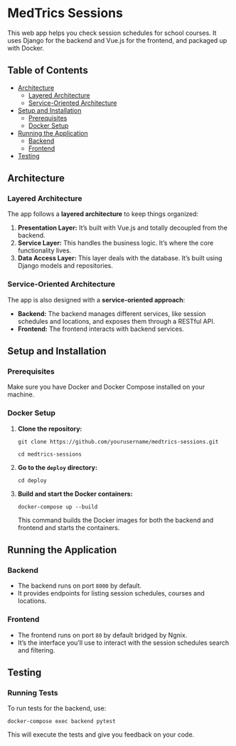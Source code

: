 # MedTrics Sessions

This web app helps you check session schedules for school courses. 
It uses Django for the backend and Vue.js for the frontend, and packaged up with Docker.

## Table of Contents

- [Architecture](#architecture)
  - [Layered Architecture](#layered-architecture)
  - [Service-Oriented Architecture](#service-oriented-architecture)
- [Setup and Installation](#setup-and-installation)
  - [Prerequisites](#prerequisites)
  - [Docker Setup](#docker-setup)
- [Running the Application](#running-the-application)
  - [Backend](#backend)
  - [Frontend](#frontend)
- [Testing](#testing)


## Architecture

### Layered Architecture

The app follows a **layered architecture** to keep things organized:

1. **Presentation Layer:** It’s built with Vue.js and totally decoupled from the backend.
2. **Service Layer:** This handles the business logic. It’s where the core functionality lives.
3. **Data Access Layer:** This layer deals with the database. It’s built using Django models and repositories.

### Service-Oriented Architecture

The app is also designed with a **service-oriented approach**:

- **Backend:** The backend manages different services, like session schedules and locations, and exposes them through a RESTful API.
- **Frontend:** The frontend interacts with backend services.

## Setup and Installation

### Prerequisites

Make sure you have Docker and Docker Compose installed on your machine.

### Docker Setup

1. **Clone the repository:**

   ``git clone https://github.com/yourusername/medtrics-sessions.git``

   ``cd medtrics-sessions``

2. **Go to the `deploy` directory:**

   `cd deploy`

3. **Build and start the Docker containers:**

   `docker-compose up --build`

   This command builds the Docker images for both the backend and frontend and starts the containers.

## Running the Application

### Backend

- The backend runs on port `8000` by default.
- It provides endpoints for listing session schedules, courses and locations.

### Frontend

- The frontend runs on port `80` by default bridged by Ngnix.
- It’s the interface you’ll use to interact with the session schedules search and filtering.

## Testing

### Running Tests

To run tests for the backend, use:

`docker-compose exec backend pytest`

This will execute the tests and give you feedback on your code.

